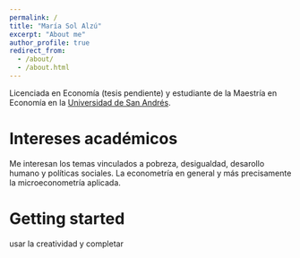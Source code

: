 ```yaml
---
permalink: /
title: "María Sol Alzú"
excerpt: "About me"
author_profile: true
redirect_from: 
  - /about/
  - /about.html
---
```


Licenciada en Economía (tesis pendiente) y estudiante de la Maestría en Economía en la [Universidad de San Andrés](https://udesa.edu.ar/departamento-de-economia). 

Intereses académicos
======
Me interesan los temas vinculados a pobreza, desigualdad, desarollo humano y políticas sociales. La econometría en general y más precisamente la microeconometría aplicada. 

Getting started
======
usar la creatividad y completar
